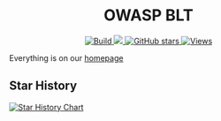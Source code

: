 <h1 align="center"> OWASP BLT </h1>

<p align="center">
<a href="https://github.com/OWASP/BLT/actions" rel="noopener noreferrer" target="__blank">
    <img alt="Build" src="https://github.com/OWASP/BLT/actions/workflows/auto-merge.yml/badge.svg">
</a> 
<a href="https://github.com/OWASP/BLT/blob/main/LICENSE.md" rel="noopener noreferrer">
    <img src="https://img.shields.io/badge/license-AGPL--3.0-blue">
</a>
<a href="https://github.com/OWASP/BLT" rel="noopener noreferrer" target="__blank">
    <img alt="GitHub stars" src="https://img.shields.io/github/stars/OWASP/BLT?style=social">
</a>
<a href="https://github.com/OWASP/BLT">
    <img alt="Views" src="https://komarev.com/ghpvc/?username=OWASP-BLT&color=blue">
</a>
</p>

Everything is on our <a href="https://blt.owasp.org">homepage</a>

## Star History

<a href="https://star-history.com/#OWASP/BLT&Date">
 <picture>
   <source media="(prefers-color-scheme: dark)" srcset="https://api.star-history.com/svg?repos=OWASP/BLT&type=Date&theme=dark" />
   <source media="(prefers-color-scheme: light)" srcset="https://api.star-history.com/svg?repos=OWASP/BLT&type=Date" />
   <img alt="Star History Chart" src="https://api.star-history.com/svg?repos=OWASP/BLT&type=Date" />
 </picture>
</a>
